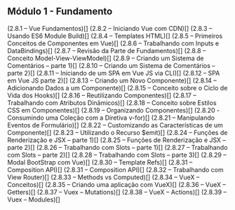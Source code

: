 ## Módulo 1 - Fundamento 
(2.8.1 – Vue Fundamentos)[]
(2.8.2 – Iniciando Vue com CDN)[]
(2.8.3 – Usando ES6 Module Build)[]
(2.8.4 – Templates HTML)[]
(2.8.5 – Primeiros Conceitos de Componentes em Vue)[]
(2.8.6 – Trabalhando com Inputs e DataBindings)[]
(2.8.7 – Revisão da Parte de Fundamentos)[]
(2.8.8 – Conceito Model-View-ViewModel)[]
(2.8.9 – Criando um Sistema de Comentários – parte 1)[]
(2.8.10 – Criando um Sistema de Comentários – parte 2)[]
(2.8.11 – Iniciando de um SPA em Vue JS via CLI)[]
(2.8.12 – SPA em Vue JS parte 2)[]
(2.8.13 – Criando um Novo Componente)[]
(2.8.14 – Adicionando Dados a um Componente)[]
(2.8.15 – Conceito sobre o Ciclo de Vida dos Hooks)[]
(2.8.16 – Reutilizando Componentes)[]
(2.8.17 – Trabalhando com Atributos Dinâmicos)[]
(2.8.18 – Conceito sobre Estilos CSS em Componentes)[]
(2.8.19 – Organizando Componentes)[]
(2.8.20 -Consumindo uma Coleção com a Diretiva v-for)[]
(2.8.21 – Manipulando Eventos de Formulário)[]
(2.8.22 – Customizando as Características de um Componente)[]
(2.8.23 – Utilizando o Recurso $emit)[]
(2.8.24 – Funções de Renderização e JSX – parte 1)[]
(2.8.25 – Funções de Renderização e JSX – parte 2)[]
(2.8.26 – Trabalhando com Slots – parte 1)[]
(2.8.27 – Trabalhando com Slots – parte 2)[]
(2.8.28 – Trabalhando com Slots – parte 3)[]
(2.8.29 – Modal BootStrap com Vue)[]
(2.8.30 – Template Refs)[]
(2.8.31 – Composition API)[]
(2.8.31 – Composition API)[]
(2.8.32 – Trabalhando com View Router)[]
(2.8.33 – Methods vs Computed)[]
(2.8.34 – VueX – Conceitos)[]
(2.8.35 – Criando uma aplicação com VueX)[]
(2.8.36 – VueX – Getters)[]
(2.8.37 – Vuex – Mutations)[]
(2.8.38 – VueX – Actions)[]
(2.8.39 – Vuex – Modules)[]
